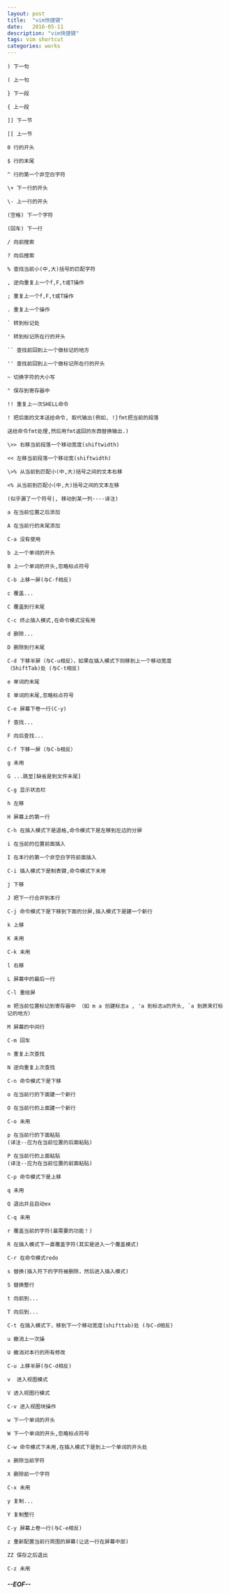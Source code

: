 ```yaml
---
layout: post
title:  "vim快捷键"
date:   2016-05-11
description: "vim快捷键"
tags: vim shortcut
categories: works
---
```


	) 下一句  
	
	( 上一句  
	
	} 下一段  
	
	{ 上一段  
	
	]] 下一节  
	
	[[ 上一节  
	
	0 行的开头  
	
	$ 行的末尾  
	
	^ 行的第一个非空白字符  
	
	\+ 下一行的开头  
	
	\- 上一行的开头  
	
	(空格) 下一个字符  
	
	(回车) 下一行  
	
	/ 向前搜索  
	
	? 向后搜索  
	
	% 查找当前小(中,大)括号的匹配字符  
	
	, 逆向重复上一个f,F,t或T操作  
	
	; 重复上一个f,F,t或T操作  
	
	. 重复上一个操作  
	
	` 转到标记处  
	
	' 转到标记所在行的开头  
	
	`` 查找前回到上一个做标记的地方  
	
	'' 查找前回到上一个做标记所在行的开头  
	
	~ 切换字符的大小写 
	
	" 保存到寄存器中  
	
	!! 重复上一次SHELL命令  
	
	! 把后面的文本送给命令, 取代输出(例如, !}fmt把当前的段落  
	
	送给命令fmt处理,然后用fmt返回的东西替换输出.)  
	
	\>> 右移当前段落一个移动宽度(shiftwidth)  
	
	<< 左移当前段落一个移动宽(shiftwidth)  
	
	\>% 从当前到匹配小(中,大)括号之间的文本右移 
	
	<% 从当前到匹配小(中,大)括号之间的文本左移 
	
	(似乎漏了一个符号|, 移动到某一列----译注)  
	
	a 在当前位置之后添加  
	
	A 在当前行的末尾添加 
	
	C-a 没有使用  
	
	b 上一个单词的开头  
	
	B 上一个单词的开头,忽略标点符号 
	
	C-b 上移一屏(与C-f相反)  
	
	c 覆盖...  
	
	C 覆盖到行末尾  
	
	C-c 终止插入模式,在命令模式没有用  
	
	d 删除...  
	
	D 删除到行末尾   
	
	C-d 下移半屏（与C-u相反），如果在插入模式下则移到上一个移动宽度
	（ShiftTab)处 (与C-t相反)
	
	e 单词的末尾  
	
	E 单词的末尾,忽略标点符号  
	
	C-e 屏幕下卷一行(C-y)  
	
	f 查找...  
	
	F 向后查找...  
	
	C-f 下移一屏（与C-b相反）  
	
	g 未用  
	
	G ...跳至[缺省是到文件末尾]  
	
	C-g 显示状态栏 
	
	h 左移  
	
	H 屏幕上的第一行  
	
	C-h 在插入模式下是退格,命令模式下是左移到左边的分屏  
	
	i 在当前的位置前面插入  
	
	I 在本行的第一个非空白字符前面插入 
	
	C-i 插入模式下是制表键,命令模式下未用  
	
	j 下移  
	
	J 把下一行合并到本行  
	
	C-j 命令模式下是下移到下面的分屏,插入模式下是建一个新行  
	
	k 上移  
	
	K 未用  
	
	C-k 未用  
	
	l 右移  
	
	L 屏幕中的最后一行  
	
	C-l 重绘屏  
	
	m 把当前位置标记到寄存器中 （如 m a 创建标志a , 'a 到标志a的开头, `a 到原来打标记的地方）
	
	M 屏幕的中间行  
	
	C-m 回车  
	
	n 重复上次查找  
	
	N 逆向重复上次查找  
	
	C-n 命令模式下是下移  
	
	o 在当前行的下面建一个新行  
	
	O 在当前行的上面建一个新行  
	
	C-o 未用  
	
	p 在当前行的下面粘贴  
	(译注--应为在当前位置的后面粘贴)  
	
	P 在当前行的上面粘贴 
	(译注--应为在当前位置的前面粘贴)  
	
	C-p 命令模式下是上移  
	
	q 未用  
	
	Q 退出并且启动ex  
	
	C-q 未用  
	
	r 覆盖当前的字符(最需要的功能！)  
	
	R 在插入模式下一直覆盖字符(其实是进入一个覆盖模式)  
	
	C-r 在命令模式redo 
	
	s 替换(插入符下的字符被删除，然后进入插入模式)  
	
	S 替换整行  
	
	t 向前到...  
	
	T 向后到...  
	
	C-t 在插入模式下，移到下一个移动宽度(shifttab)处 (与C-d相反)
	
	u 撤消上一次操  
	
	U 撤消对本行的所有修改  
	
	C-u 上移半屏(与C-d相反)  
	
	v  进入视图模式  
	
	V 进入视图行模式
	
	C-v 进入视图块操作
	
	w 下一个单词的开头  
	
	W 下一个单词的开头,忽略标点符号  
	
	C-w 命令模式下未用,在插入模式下是到上一个单词的开头处 
	
	x 删除当前字符  
	
	X 删除前一个字符  
	
	C-x 未用  
	
	y 复制...  
	
	Y 复制整行  
	
	C-y 屏幕上卷一行(与C-e相反)  
	
	z 重新配置当前行周围的屏幕(让这一行在屏幕中部)  
	
	ZZ 保存之后退出  
	
	C-z 未用

##### --EOF--

